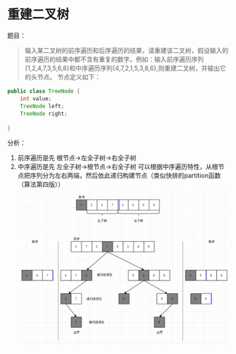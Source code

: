 # 重建二叉树
题目：
> 输入某二叉树的前序遍历和后序遍历的结果，请重建该二叉树，假设输入的前序遍历的结果中都不含有重复的数字。例如：输入前序遍历序列{1,2,4,7,3,5,6,8}和中序遍历序列{4,7,2,1,5,3,8,6},则重建二叉树，并输出它的头节点。
节点定义如下：
```java
public class TreeNode {
	int value;
	TreeNode left;
	TreeNode right;

}
```

分析：
1. 前序遍历是先  根节点→左全子树→右全子树
2. 中序遍历是先  左全子树→根节点→右全子树
可以根据中序遍历特性，从根节点把序列分为左右两端，然后依此递归构建节点（类似快排的partition函数（算法第四版））
![pic/重建二叉树.png](pic/重建二叉树.png)